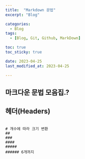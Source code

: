 ```yaml
---
title:  "Markdown 문법" 
excerpt: "Blog"

categories:
  - Blog
tags:
  - [Blog, Git, Github, MarkDown]

toc: true
toc_sticky: true

date: 2023-04-25
last_modified_at: 2023-04-25

---
```

마크다운 문법 모음집.?
---

## 헤더(Headers)
<code>
# 개수에 따라 크기 변환
##    
###   
####    
#####   
###### 6개까지    
</cord>